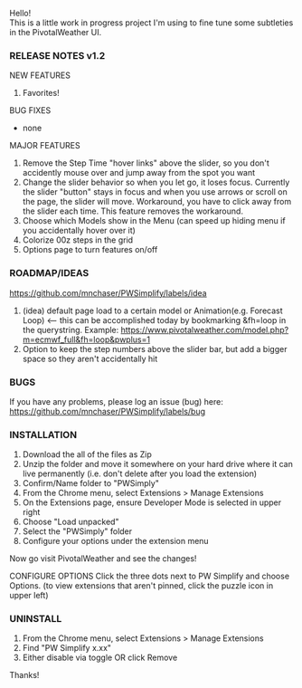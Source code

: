 Hello!  
This is a little work in progress project I'm using to fine tune some subtleties in the PivotalWeather UI.  

### RELEASE NOTES v1.2
NEW FEATURES
1. Favorites!

BUG FIXES
- none

MAJOR FEATURES 
1. Remove the Step Time "hover links" above the slider, so you don't accidently mouse over and jump away from the spot you want
2. Change the slider behavior so when you let go, it loses focus. Currently the slider "button" stays in focus and when you use arrows or scroll on the page, the slider will move. Workaround, you have to click away from the slider each time.  This feature removes the workaround.
3. Choose which Models show in the Menu (can speed up hiding menu if you accidentally hover over it)
4. Colorize 00z steps in the grid
5. Options page to turn features on/off

   
### ROADMAP/IDEAS
https://github.com/mnchaser/PWSimplify/labels/idea
1. (idea) default page load to a certain model or Animation(e.g. Forecast Loop) <-- this can be accomplished today by bookmarking &fh=loop in the querystring. Example: https://www.pivotalweather.com/model.php?m=ecmwf_full&fh=loop&pwplus=1
3. Option to keep the step numbers above the slider bar, but add a bigger space so they aren't accidentally hit

### BUGS
If you have any problems, please log an issue (bug) here: https://github.com/mnchaser/PWSimplify/labels/bug


### INSTALLATION
1. Download the all of the files as Zip
2. Unzip the folder and move it somewhere on your hard drive where it can live permanently (i.e. don't delete after you load the extension)
3. Confirm/Name folder to "PWSimply"
4. From the Chrome menu, select Extensions > Manage Extensions
5. On the Extensions page, ensure Developer Mode is selected in upper right
6. Choose "Load unpacked"
7. Select the "PWSimply" folder
8. Configure your options under the extension menu

Now go visit PivotalWeather and see the changes!

CONFIGURE OPTIONS
Click the three dots next to PW Simplify and choose Options. (to view extensions that aren't pinned, click the puzzle icon in upper left)  

### UNINSTALL
1. From the Chrome menu, select Extensions > Manage Extensions
2. Find "PW Simplify x.xx"
3. Either disable via toggle OR click Remove

Thanks!